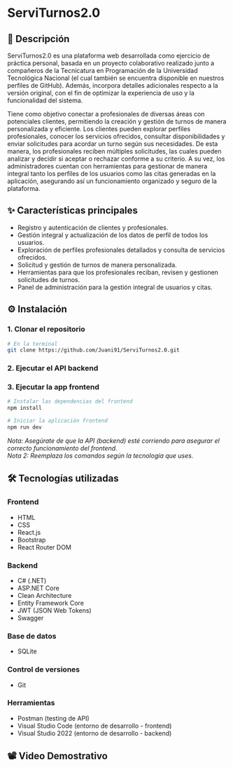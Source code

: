 # ServiTurnos2.0

## 🚀 Descripción

ServiTurnos2.0 es una plataforma web desarrollada como ejercicio de práctica personal, basada en un proyecto colaborativo realizado junto a compañeros de la Tecnicatura en Programación de la Universidad Tecnológica Nacional (el cual también se encuentra disponible en nuestros perfiles de GitHub). Además, incorpora detalles adicionales respecto a la versión original, con el fin de optimizar la experiencia de uso y la funcionalidad del sistema.

Tiene como objetivo conectar a profesionales de diversas áreas con potenciales clientes, permitiendo la creación y gestión de turnos de manera personalizada y eficiente. Los clientes pueden explorar perfiles profesionales, conocer los servicios ofrecidos, consultar disponibilidades y enviar solicitudes para acordar un turno según sus necesidades. De esta manera, los profesionales reciben múltiples solicitudes, las cuales pueden analizar y decidir si aceptar o rechazar conforme a su criterio. A su vez, los administradores cuentan con herramientas para gestionar de manera integral tanto los perfiles de los usuarios como las citas generadas en la aplicación, asegurando así un funcionamiento organizado y seguro de la plataforma.

## ✨ Características principales

- Registro y autenticación de clientes y profesionales.
- Gestión integral y actualización de los datos de perfil de todos los usuarios.
- Exploración de perfiles profesionales detallados y consulta de servicios ofrecidos.
- Solicitud y gestión de turnos de manera personalizada.
- Herramientas para que los profesionales reciban, revisen y gestionen solicitudes de turnos.
- Panel de administración para la gestión integral de usuarios y citas.

## ⚙️ Instalación

### 1. Clonar el repositorio

```bash
# En la terminal
git clone https://github.com/Juani91/ServiTurnos2.0.git
```

### 2. Ejecutar el API backend

### 3. Ejecutar la app frontend

```bash
# Instalar las dependencias del frontend
npm install

# Iniciar la aplicación frontend
npm run dev
```

_Nota: Asegúrate de que la API (backend) esté corriendo para asegurar el correcto funcionamiento del frontend._  
_Nota 2: Reemplaza los comandos según la tecnología que uses._

## 🛠️ Tecnologías utilizadas

### Frontend
- HTML
- CSS
- React.js
- Bootstrap
- React Router DOM

### Backend
- C# (.NET)
- ASP.NET Core
- Clean Architecture
- Entity Framework Core
- JWT (JSON Web Tokens)
- Swagger

### Base de datos
- SQLite

### Control de versiones
- Git

### Herramientas
- Postman (testing de API)
- Visual Studio Code (entorno de desarrollo - frontend)
- Visual Studio 2022 (entorno de desarrollo - backend)

## 📽️ Video Demostrativo

<!-- Agrega aquí una imagen del sistema funcionando cuando la tengas disponible. Ejemplo: -->
<!-- ![Screenshot](screenshot.png) -->
